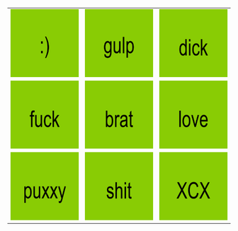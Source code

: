 <table style="width: 100%;">
  <tr>
    <td align="center">
      <img src="GIF/__.gif" style="width: 100%; max-width: 300px;" />
    </td>
    <td align="center">
      <img src="GIF/gulp.gif" style="width: 100%; max-width: 300px;" />
    </td>
    <td align="center">
      <img src="GIF/dick.gif" style="width: 100%; max-width: 300px;" />
    </td>
  </tr>
  <tr>
    <td align="center">
      <img src="GIF/fuck.gif" style="width: 100%; max-width: 300px;" />
    </td>
    <td align="center">
      <img src="GIF/brat.gif" style="width: 100%; max-width: 300px;" />
    </td>
    <td align="center">
      <img src="GIF/love.gif" style="width: 100%; max-width: 300px;" />
    </td>
  </tr>
  <tr>
    <td align="center">
      <img src="GIF/puxxy.gif" style="width: 100%; max-width: 300px;" />
    </td>
    <td align="center">
      <img src="GIF/shit.gif" style="width: 100%; max-width: 300px;" />
    </td>
    <td align="center">
      <img src="GIF/XCX.gif" style="width: 100%; max-width: 300px;" />
    </td>
  </tr>
</table>
